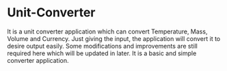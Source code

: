 # Unit-Converter
It is a unit converter application which can convert Temperature, Mass, Volume and Currency. Just giving the input, the application will convert it to desire output easily. Some modifications and improvements are still required here which will be updated in later. It is a basic and simple converter application.
